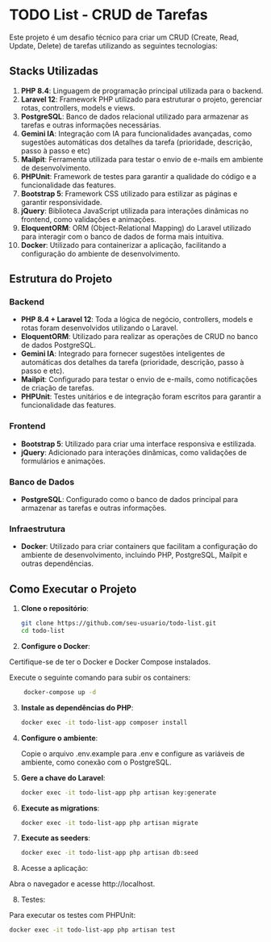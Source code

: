 # TODO List - CRUD de Tarefas

Este projeto é um desafio técnico para criar um CRUD (Create, Read, Update, Delete) de tarefas utilizando as seguintes tecnologias:

## Stacks Utilizadas

1. **PHP 8.4**: Linguagem de programação principal utilizada para o backend.
2. **Laravel 12**: Framework PHP utilizado para estruturar o projeto, gerenciar rotas, controllers, models e views.
3. **PostgreSQL**: Banco de dados relacional utilizado para armazenar as tarefas e outras informações necessárias.
4. **Gemini IA**: Integração com IA para funcionalidades avançadas, como sugestões automáticas dos detalhes da tarefa (prioridade, descrição, passo à passo e etc)
5. **Mailpit**: Ferramenta utilizada para testar o envio de e-mails em ambiente de desenvolvimento.
6. **PHPUnit**: Framework de testes para garantir a qualidade do código e a funcionalidade das features.
7. **Bootstrap 5**: Framework CSS utilizado para estilizar as páginas e garantir responsividade.
8. **jQuery**: Biblioteca JavaScript utilizada para interações dinâmicas no frontend, como validações e animações.
9. **EloquentORM**: ORM (Object-Relational Mapping) do Laravel utilizado para interagir com o banco de dados de forma mais intuitiva.
10. **Docker**: Utilizado para containerizar a aplicação, facilitando a configuração do ambiente de desenvolvimento.

## Estrutura do Projeto

### Backend

-   **PHP 8.4 + Laravel 12**: Toda a lógica de negócio, controllers, models e rotas foram desenvolvidos utilizando o Laravel.
-   **EloquentORM**: Utilizado para realizar as operações de CRUD no banco de dados PostgreSQL.
-   **Gemini IA**: Integrado para fornecer sugestões inteligentes de automáticas dos detalhes da tarefa (prioridade, descrição, passo à passo e etc).
-   **Mailpit**: Configurado para testar o envio de e-mails, como notificações de criação de tarefas.
-   **PHPUnit**: Testes unitários e de integração foram escritos para garantir a funcionalidade das features.

### Frontend

-   **Bootstrap 5**: Utilizado para criar uma interface responsiva e estilizada.
-   **jQuery**: Adicionado para interações dinâmicas, como validações de formulários e animações.

### Banco de Dados

-   **PostgreSQL**: Configurado como o banco de dados principal para armazenar as tarefas e outras informações.

### Infraestrutura

-   **Docker**: Utilizado para criar containers que facilitam a configuração do ambiente de desenvolvimento, incluindo PHP, PostgreSQL, Mailpit e outras dependências.

## Como Executar o Projeto

1. **Clone o repositório**:

    ```bash
    git clone https://github.com/seu-usuario/todo-list.git
    cd todo-list
    ```

2. **Configure o Docker**:

Certifique-se de ter o Docker e Docker Compose instalados.

Execute o seguinte comando para subir os containers:

```bash
    docker-compose up -d
```

3.  **Instale as dependências do PHP**:

    ```bash
    docker exec -it todo-list-app composer install
    ```

4.  **Configure o ambiente**:

    Copie o arquivo .env.example para .env e configure as variáveis de ambiente, como conexão com o PostgreSQL.

5.  **Gere a chave do Laravel**:

    ```bash
    docker exec -it todo-list-app php artisan key:generate
    ```

6.  **Execute as migrations**:

    ```bash
    docker exec -it todo-list-app php artisan migrate
    ```

7.  **Execute as seeders**:

    ```bash
    docker exec -it todo-list-app php artisan db:seed
    ```

8.  Acesse a aplicação:

Abra o navegador e acesse http://localhost.

8. Testes:

Para executar os testes com PHPUnit:

```bash
docker exec -it todo-list-app php artisan test
```
